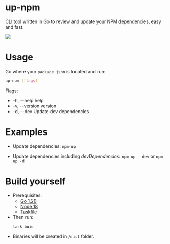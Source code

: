 # up-npm

CLI tool written in Go to review and update your NPM dependencies, easy and fast.

![](https://i.imgur.com/8AUJFVb.png)



# Usage

Go where your `package.json` is located and run:

```bash
up-npm [flags]
```

Flags:

- -h, --help      help
- -v, --version   version
- -d, --dev       Update dev dependencies



# Examples

- Update dependencies:
`npm-up`

- Update dependencies including _devDependencies:_
`npm-up --dev` or `npm-up -d`



# Build yourself

- Prerequisites:
  - [Go 1.20](https://go.dev/doc/install)
  - [Node 18](https://nodejs.org/en/download)
  - [Taskfile](https://taskfile.dev)
- Then run:
	```bash
	task buid
	```
- Binaries will be created in `/dist` folder.
